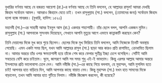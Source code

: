 বুখারির বর্ণনায় আছে যে হজরত আয়েশা (রা.)–র বর্ণনায় আছে যে তিনি বললেন, হে আল্লাহর রাসুল! আমরা দেখছি জিহাদ সর্বোত্তম আমল। আমরাও জিহাদে যেতে চাই। তখন রাসুলুল্লাহ (সা.) বললেন, (তোমাদের জন্য) সর্বোত্তম জিহাদ হলো হজে মাবরুর। (বুখারি, হাদিস: ১৫২০)

মহানবী (সা.)–এর সাহাবী আমর ইবনুল আস (রা.) একবার শয্যাশায়ী। তাঁর ছেলে বলল, আপনি একজন মুমিন। রাসুলুল্লাহ (সা.) আপনাকে সুসংবাদ দিয়েছেন, সেখানে আপনি মৃত্যুর আগে এভাবে কান্নাকাটি করছেন কেন?

তিনি দেয়ালের দিকে মুখ করে শুয়ে ছিলেন। ছেলের দিকে মুখ ফিরিয়ে তিনি বললেন, আমি নিজেকে তিনটি অবস্থায় পেয়েছি। এমন একটা সময় ছিল, যখন আমি আল্লাহর রাসুল (সা.) ছাড়া আর কারও প্রতি রাগান্বিত, ক্রোধান্বিত ছিলাম না। আমার অন্তরে তাঁর ওপর ক্ষমতাশালী হয়ে তাঁকে শেষ করে ফেলার সুতীব্র ইচ্ছা চেপে বসেছিল। সেটিই আমি সবচেয়ে বেশি করে চাইতাম। ঘুমে, জাগরণে আমি সব সময় শুধু এই-ই ভাবতাম। কিন্তু এরপর আল্লাহ আমার অন্তরে ইসলামের প্রতি ভালোবাসা ঢেলে দেন। আমি নবীজি (সা.)–এর কাছে গিয়ে বললাম, হে মুহাম্মদ, আমি মুসলিম হতে চাই! আপনার হাত বাড়িয়ে দিন, আমি আপনার কাছে বায়াত নেব। কিন্তু মুহাম্মদ (সা.) যখন হাত সামনের দিকে বাড়ালেন, তখন আমি আমার হাত গুটিয়ে নিলাম। নবীজি জিজ্ঞেস করলেন, কী হয়েছে?
